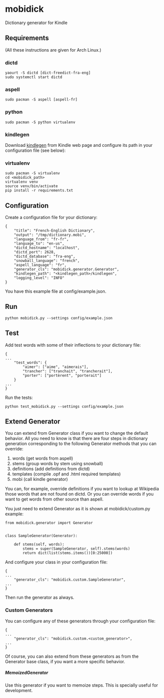 # mobidick #

Dictionary generator for Kindle

## Requirements ##

(All these instructions are given for Arch Linux.)

### dictd ###

```
yaourt -S dictd [dict-freedict-fra-eng]
sudo systemctl start dictd
```

### aspell ###

```
sudo pacman -S aspell [aspell-fr]
```

### python ###

```
sudo pacman -S python virtualenv
```

### kindlegen ###

Download
[kindlegen](https://www.amazon.com/gp/feature.html?docId=1000765211)
from Kindle web page and configure its path in your configuration file
(see below):

### virtualenv ###

```
sudo pacman -S virtualenv
cd <mobidick_path>
virtualenv venv
source venv/bin/activate
pip install -r requirements.txt
```

## Configuration ##

Create a configuration file for your dictionary:

```
{
    "title": "French-English Dictionary",
    "output": "/tmp/dictionary.mobi",
    "language_from": "fr-fr",
    "language_to": "en-us",
    "dictd_hostname": "localhost",
    "dictd_port": 2628,
    "dictd_database": "fra-eng",
    "snowball_language": "french",
    "aspell_language": "fr",
    "generator_cls": "mobidick.generator.Generator",
    "kindlegen_path": "<kindlegen_path>/kindlegen",
    "logging_level": "INFO"
}
```

You have this example file at config/example.json.

## Run ##

```
python mobidick.py --settings config/example.json
```

## Test ##

Add test words with some of their inflections to your dictionary file:

```
{
...
    "test_words": { 
	    "aimer": ["aime", "aimerais"],
    	"trancher": ["tranchait", "trancherait"],
	    "porter": ["portèrent", "porterait"]
    }
...
}
```

Run the tests:

```
python test_mobidick.py --settings config/example.json
```

## Extend Generator ##

You can extend from Generator class if you want to change the default
behavior. All you need to know is that there are four steps in
dictionary generation corresponding to the following Generator methods
that you can override:

1. words (get words from aspell)
2. stems (group words by stem using snowball)
3. definitions (add definitions from dictd)
4. templates (compile .opf and .html required templates)
5. mobi (call kindle generator)

You can, for example, override definitions if you want to lookup at
Wikipedia those words that are not found on dictd. Or you can override
words if you want to get words from other source than aspell.

You just need to extend Generator as it is shown at mobidick/custom.py
example:

```
from mobidick.generator import Generator


class SampleGenerator(Generator):

    def stems(self, words):
        stems = super(SampleGenerator, self).stems(words)
        return dict(list(stems.items())[0:25000])
```

And configure your class in your configuration file:

```
{
...
    "generator_cls": "mobidick.custom.SampleGenerator",
...
}
```

Then run the generator as always.

### Custom Generators ###

You can configure any of these generators through your configuration
file:

```
{
...
    "generator_cls": "mobidick.custom.<custom_generator>",
...
}
```

Of course, you can also extend from these generators as from the
Generator base class, if you want a more specific behavior.

##### MemoizedGenerator #####

Use this generator if you want to memoize steps. This is specially
useful for development.
